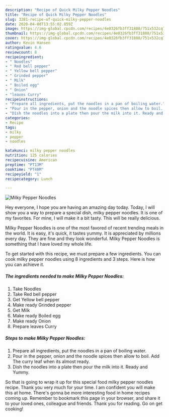 ```yaml
---
description: "Recipe of Quick Milky Pepper Noodles"
title: "Recipe of Quick Milky Pepper Noodles"
slug: 3281-recipe-of-quick-milky-pepper-noodles
date: 2020-04-08T13:55:02.859Z
image: https://img-global.cpcdn.com/recipes/4e0326fb3ff31808/751x532cq70/milky-pepper-noodles-recipe-main-photo.jpg
thumbnail: https://img-global.cpcdn.com/recipes/4e0326fb3ff31808/751x532cq70/milky-pepper-noodles-recipe-main-photo.jpg
cover: https://img-global.cpcdn.com/recipes/4e0326fb3ff31808/751x532cq70/milky-pepper-noodles-recipe-main-photo.jpg
author: Kevin Hansen
ratingvalue: 4.6
reviewcount: 8
recipeingredient:
- " Noodles"
- " Red bell pepper"
- " Yellow bell pepper"
- " Grinded pepper"
- " Milk"
- " Boiled egg"
- " Onion"
- "leaves Curry"
recipeinstructions:
- "Prepare all ingredients, put the noodles in a pan of boiling water."
- "Pour in the pepper, onion and the noodle spices then allow to boil. Add The curry leaf when its almost ready."
- "Dish the noodles into a plate then pour the milk into it. Ready and Yummy."
categories:
- Recipe
tags:
- milky
- pepper
- noodles

katakunci: milky pepper noodles 
nutrition: 125 calories
recipecuisine: American
preptime: "PT13M"
cooktime: "PT40M"
recipeyield: "1"
recipecategory: Lunch

---
```



![Milky Pepper Noodles](https://img-global.cpcdn.com/recipes/4e0326fb3ff31808/751x532cq70/milky-pepper-noodles-recipe-main-photo.jpg)

Hey everyone, I hope you are having an amazing day today. Today, I will show you a way to prepare a special dish, milky pepper noodles. It is one of my favorites. For mine, I will make it a bit tasty. This will be really delicious.

Milky Pepper Noodles is one of the most favored of recent trending meals in the world. It is easy, it's quick, it tastes yummy. It is appreciated by millions every day. They are fine and they look wonderful. Milky Pepper Noodles is something that I have loved my whole life.




To get started with this recipe, we must prepare a few ingredients. You can cook milky pepper noodles using 8 ingredients and 3 steps. Here is how you can achieve it.

<!--inarticleads1-->

##### The ingredients needed to make Milky Pepper Noodles:

1. Take  Noodles
1. Take  Red bell pepper
1. Get  Yellow bell pepper
1. Make ready  Grinded pepper
1. Get  Milk
1. Make ready  Boiled egg
1. Make ready  Onion
1. Prepare leaves Curry




<!--inarticleads2-->

##### Steps to make Milky Pepper Noodles:

1. Prepare all ingredients, put the noodles in a pan of boiling water.
1. Pour in the pepper, onion and the noodle spices then allow to boil. Add The curry leaf when its almost ready.
1. Dish the noodles into a plate then pour the milk into it. Ready and Yummy.




So that is going to wrap it up for this special food milky pepper noodles recipe. Thank you very much for your time. I am confident you will make this at home. There's gonna be more interesting food in home recipes coming up. Remember to bookmark this page in your browser, and share it to your loved ones, colleague and friends. Thank you for reading. Go on get cooking!
